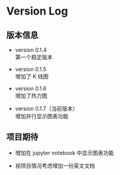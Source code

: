 # Version Log

## 版本信息
* version 0.1.4  
    第一个稳定版本

* version 0.1.5  
    增加了 K 线图

* version 0.1.6  
    增加了热力图

* version 0.1.7（当前版本）  
    增加并行显示图表功能

## 项目期待
* 增加在 jupyter notebook 中显示图表功能

* 视项目情况考虑增加一份英文文档